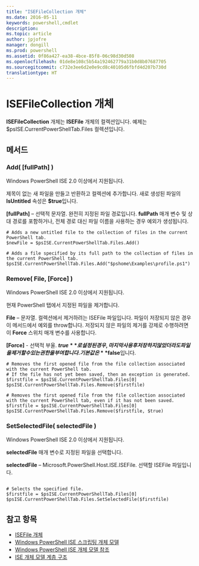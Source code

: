 ```yaml
---
title: "ISEFileCollection 개체"
ms.date: 2016-05-11
keywords: powershell,cmdlet
description: 
ms.topic: article
author: jpjofre
manager: dongill
ms.prod: powershell
ms.assetid: 0f86a427-ea38-4bce-85f8-06c98d30d508
ms.openlocfilehash: 01de8e108c5b54a192462779a31b0d8b07687705
ms.sourcegitcommit: c732e3ee6d2e0e9cd8c40105d6fbfd4d207b730d
translationtype: HT
---
```

# <a name="the-isefilecollection-object"></a>ISEFileCollection 개체
  **ISEFileCollection** 개체는 **ISEFile** 개체의 컬렉션입니다. 예제는 $psISE.CurrentPowerShellTab.Files 컬렉션입니다.

## <a name="methods"></a>메서드

### <a name="add-fullpath-"></a>Add\( \[fullPath\] \)
  Windows PowerShell ISE 2.0 이상에서 지원됩니다. 

 제목이 없는 새 파일을 만들고 반환하고 컬렉션에 추가합니다. 새로 생성된 파일의 **IsUntitled** 속성은 **$true**입니다.

 **\[fullPath\]** – 선택적 문자열. 완전히 지정된 파일 경로입니다. **fullPath** 매개 변수 및 상대 경로를 포함하거나, 전체 경로 대신 파일 이름을 사용하는 경우 예외가 생성됩니다.

```
# Adds a new untitled file to the collection of files in the current PowerShell tab.
$newFile = $psISE.CurrentPowerShellTab.Files.Add()

# Adds a file specified by its full path to the collection of files in the current PowerShell tab.
$psISE.CurrentPowerShellTab.Files.Add("$pshome\Examples\profile.ps1")

```

### <a name="remove-file-force-"></a>Remove\( File, \[Force\] \)
  Windows PowerShell ISE 2.0 이상에서 지원됩니다. 

 현재 PowerShell 탭에서 지정된 파일을 제거합니다.

 **File** – 문자열. 컬렉션에서 제거하려는 ISEFile 파일입니다. 파일이 저장되지 않은 경우 이 메서드에서 예외를 throw합니다. 저장되지 않은 파일의 제거를 강제로 수행하려면 이 **Force** 스위치 매개 변수를 사용합니다.

 **\[Force\]** - 선택적 부울. **$true**로 설정된 경우, 마지막 사용 후 저장하지 않았더라도 파일을 제거할 수 있는 권한을 부여합니다. 기본값은 **$false**입니다.

```
# Removes the first opened file from the file collection associated with the current PowerShell tab.
# If the file has not yet been saved, then an exception is generated.
$firstfile = $psISE.CurrentPowerShellTab.Files[0]
$psISE.CurrentPowerShellTab.Files.Remove($firstfile)

# Removes the first opened file from the file collection associated with the current PowerShell tab, even if it has not been saved.
$firstfile = $psISE.CurrentPowerShellTab.Files[0]
$psISE.CurrentPowerShellTab.Files.Remove($firstfile, $true)
```

### <a name="setselectedfile-selectedfile-"></a>SetSelectedFile\( selectedFile \)
  Windows PowerShell ISE 2.0 이상에서 지원됩니다. 

 **selectedFile** 매개 변수로 지정된 파일을 선택합니다.

 **selectedFile** – Microsoft.PowerShell.Host.ISE.ISEFile. 선택할 ISEFile 파일입니다.

```

# Selects the specified file.
$firstfile = $psISE.CurrentPowerShellTab.Files[0]
$psISE.CurrentPowerShellTab.Files.SetSelectedFile($firstfile)

```

## <a name="see-also"></a>참고 항목
- [ISEFile 개체](The-ISEFile-Object.md) 
- [Windows PowerShell ISE 스크립팅 개체 모델](The-Windows-PowerShell-ISE-Scripting-Object-Model.md) 
- [Windows PowerShell ISE 개체 모델 참조](Windows-PowerShell-ISE-Object-Model-Reference.md) 
- [ISE 개체 모델 계층 구조](The-ISE-Object-Model-Hierarchy.md)

  
